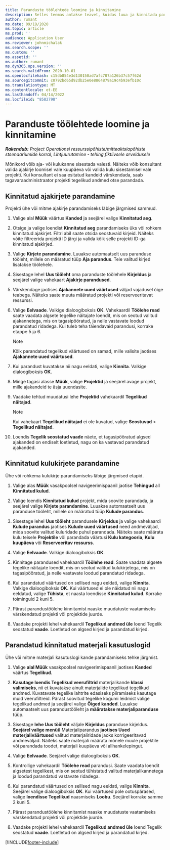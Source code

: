 ```yaml
---
title: Paranduste töölehtede loomine ja kinnitamine
description: Selles teemas antakse teavet, kuidas luua ja kinnitada paranduse töölehte.
author: rumant
ms.date: 09/18/2020
ms.topic: article
ms.prod: ''
audience: Application User
ms.reviewer: johnmichalak
ms.search.scope: ''
ms.custom: ''
ms.assetid: ''
ms.author: rumant
ms.dyn365.ops.version: ''
ms.search.validFrom: 2020-10-01
ms.openlocfilehash: c15db854e3d130150ad7afc707a126b37c57f62d
ms.sourcegitcommit: c0792bd65d92db25e0e8864879a19c4b93efb10c
ms.translationtype: MT
ms.contentlocale: et-EE
ms.lasthandoff: 04/14/2022
ms.locfileid: "8582798"
---
```

# <a name="create-and-confirm-correction-journals"></a>Paranduste töölehtede loomine ja kinnitamine

_**Rakendub:** Project Operationsi ressurssipõhiste/mitteaktsiapõhiste stsenaariumide korral,  Lihtjuurutamine - tehing fiktiivsele arveldusele_

Mõnikord võib aja- või kulukanne sisestada valesti. Näiteks võib konsultant valida ajakirje loomisel vale kuupäeva või valida kulu sisestamisel vale projekti. Kui konsultant ei saa esitatud kandeid värskendada, saab tagavaraadministraator projekti tegelikud andmed otse parandada.

## <a name="correct-approved-time-entries"></a>Kinnitatud ajakirjete parandamine     

Projekti ühe või mitme ajakirje parandamiseks läbige järgmised sammud.

1. Valige alal **Müük** väärtus **Kanded** ja seejärel valige **Kinnitatud aeg**. 

2. Otsige ja valige loendist **Kinnitatud aeg** parandamiseks üks või rohkem kinnitatud ajakirjet. Filtri abil saate otsida seostuvaid kirjeid. Näiteks võite filtreerida projekti ID järgi ja valida kõik selle projekti ID-ga kinnitatud ajakirjed.

3. Valige **Kirjete parandamine**. Luuakse automaatselt uus paranduse tööleht, millele on määratud tüüp **Aja parandus**. Teie valitud kirjed lisatakse töölehele. 

4. Sisestage lehel **Uus tööleht** oma paranduste töölehele **Kirjeldus** ja seejärel valige vahekaart **Ajakirje parandused**.  

5. Värskendage jaotises **Ajakannete uued väärtused** väljad vajadusel õige teabega. Näiteks saate muuta määratud projekti või reserveeritavat ressurssi.

6. Valige **Eelvaade**. Valkige dialoogiboksis **OK**. Vahekaardil **Töölehe read** saate vaadata algsete tegelike näitajate loendit, mis on seotud valitud ajakannetega, mis on tagasipööratud, ja neile vastavate loodud parandatud ridadega. Kui tuleb teha täiendavaid parandusi, korrake etappe 5 ja 6. 

    > [!NOTE]
    > Kõik parandatud tegelikud väärtused on samad, mille valisite jaotises **Ajakannete uued väärtused**.

7. Kui parandust kuvatakse nii nagu eeldati, valige **Kinnita**. Valkige dialoogiboksis **OK**.

8. Minge tagasi alasse **Müük**, valige **Projektid** ja seejärel avage projekt, mille ajakandeid te äsja uuendasite. 

9. Vaadake tehtud muudatusi lehe **Projektid** vahekaardil **Tegelikud näitajad**. 

    > [!NOTE]
    > Kui vahekaart **Tegelikud näitajad** ei ole kuvatud, valige **Seostuvad** > **Tegelikud näitajad**.  

10. Loendis **Tegelik seostatud vaade** näete, et tagasipööratud algsed ajakanded on endiselt loetletud, nagu on ka vastavad parandatud ajakanded. 

 
## <a name="correct-approved-expense-entries"></a>Kinnitatud kulukirjete parandamine

Ühe või rohkema kulukirje parandamiseks läbige järgmised etapid. 

1. Valige alas **Müük** vasakpoolsel navigeerimispaanil jaotise **Tehingud** all **Kinnitatud kulud**.

2. Valige loendis **Kinnitatud kulud** projekt, mida soovite parandada, ja seejärel valige **Kirjete parandamine**. Luuakse automaatselt uus paranduse tööleht, millele on määratud tüüp **Kulude parandus**. 

3. Sisestage lehel **Uus tööleht** parandusele **Kirjeldus** ja valige vahekaardi **Kulude parandus** jaotises **Kulude uued väärtused** need andmeväljad, mida soovite valitud kuluridade puhul parandada. Näiteks saate määrata kulu teisele **Projektile** või parandada väärtusi **Kulu kategooria**, **Kulu kuupäeva** või **Reserveeritav ressurss**.

4. Valige **Eelvaade**. Valkige dialoogiboksis **OK**. 

5. Kinnitage parandused vahekaardil **Töölehe read**. Saate vaadata algsete tegelike näitajate loendit, mis on seotud valitud kulukirjetega, mis on tagasipööratud, ja neile vastavate loodud parandatud ridadega.

6. Kui parandatud väärtused on sellised nagu eeldati, valige **Kinnita**. Valkige dialoogiboksis **OK.** Kui väärtused ei ole näidatud nii nagu eeldatud, valige **Tühista**, et naasta loendisse **Kinnitatud kulud**. Korrake toiminguid 2 kuni 5. 

7. Pärast parandustöölehe kinnitamist naaske muudatuste vaatamiseks värskendatud projekti või projektide juurde.

8. Vaadake projekti lehel vahekaardil **Tegelikud andmed üle** loend Tegelik seostatud **vaade**. Loetletud on algsed kirjed ja parandatud kirjed.


## <a name="correct-approved-material-usage-logs"></a>Parandatud kinnitatud materjali kasutuslogid

Ühe või mitme materjali kasutuslogi kande parandamiseks tehke järgmist.

1. Valige **alal Müük** vasakpoolsel navigeerimispaanil jaotises **Kanded** väärtus **Tegelikud**.

2. **Kasutage loendis Tegelikud veerufiltrid** materjalikande **klassi valimiseks**, nii et kuvatakse ainult materjalide tegelikud tegelikud andmed. Kuvatavate tegelike lahtrite edasiseks piiramiseks kasutage muid veerufiltreid. Pärast soovitud tegelike kogumi leidmist valige tegelikud andmed ja seejärel valige **Õiged kanded**. Luuakse automaatselt uus parandustööleht ja **määratakse materjaliparanduse** tüüp.

3. Sisestage **lehe Uus tööleht** väljale **Kirjeldus** paranduse kirjeldus. **Seejärel valige menüü** Materjaliparandus **jaotises Uued materjaliväärtused** valitud materjaliridade jaoks korrigeeritavad andmeväljad. Näiteks saate materjali määrata mõnele muule projektile või parandada toodet, materjali kuupäeva või allhankelepingut.

4. Valige **Eelvaade**. Seejärel valige dialoogiboksis **OK**.

5. Kontrollige vahekaardil **Töölehe read** parandusi. Saate vaadata loendit algsetest tegelikest, mis on seotud tühistatud valitud materjalikannetega ja loodud parandatud vastavate ridadega.

6. Kui parandatud väärtused on sellised nagu eeldati, valige **Kinnita**. Seejärel valige dialoogiboksis **OK**. Kui väärtused pole ootuspärased, valige **loendisse Tegelikud** naasmiseks **Loobu**. Seejärel korrake samme 2 kuni 5.

7. Pärast parandustöölehe kinnitamist naaske muudatuste vaatamiseks värskendatud projekti või projektide juurde.

8. Vaadake projekti lehel vahekaardil **Tegelikud andmed üle** loend Tegelik seostatud **vaade**. Loetletud on algsed kirjed ja parandatud kirjed.


[!INCLUDE[footer-include](../includes/footer-banner.md)]
